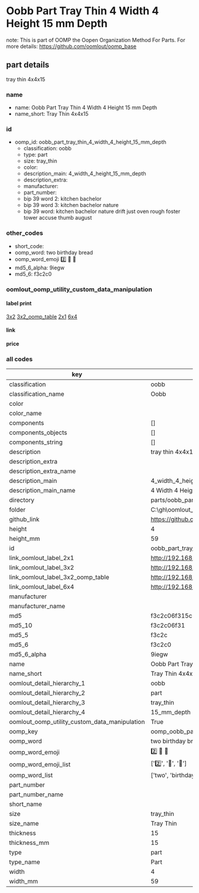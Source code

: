 # Oobb Part Tray Thin 4 Width 4 Height 15 mm Depth  

note: This is part of OOMP the Oopen Organization Method For Parts. For more details: https://github.com/oomlout/oomp_base

##  part details
  



tray thin 4x4x15



### name
* name: Oobb Part Tray Thin 4 Width 4 Height 15 mm Depth
* name_short: Tray Thin 4x4x15 
### id
* oomp_id: oobb_part_tray_thin_4_width_4_height_15_mm_depth
  * classification: oobb
  * type: part
  * size: tray_thin
  * color: 
  * description_main: 4_width_4_height_15_mm_depth
  * description_extra: 
  * manufacturer: 
  * part_number: 
  * bip 39 word 2: kitchen bachelor
  * bip 39 word 3: kitchen bachelor nature
  * bip 39 word: kitchen bachelor nature drift just oven rough foster tower accuse thumb august

### other_codes
* short_code: 
* oomp_word: two birthday bread
* oomp_word_emoji :two: :birthday: :bread:
* md5_6_alpha: 9iegw
* md5_6: f3c2c0






### oomlout_oomp_utility_custom_data_manipulation
#### label print
[3x2](http://192.168.1.245:1112/?label=oomp%209iegw)
[3x2_oomp_table](http://192.168.1.108:1112/?label=oomp%209iegw)
[2x1](http://192.168.1.242:1112/?label=oomp%209iegw)
[6x4](http://192.168.1.55:1112/?label=oomp%209iegw)    

#### link

                              

#### price







### all codes 
| key | value |  
| --- | --- |  
| classification | oobb |  
| classification_name | Oobb |  
| color |  |  
| color_name |  |  
| components | [] |  
| components_objects | [] |  
| components_string | [] |  
| description | tray thin 4x4x15 |  
| description_extra |  |  
| description_extra_name |  |  
| description_main | 4_width_4_height_15_mm_depth |  
| description_main_name | 4 Width 4 Height 15 mm Depth |  
| directory | parts/oobb_part_tray_thin_4_width_4_height_15_mm_depth |  
| folder | C:\gh\oomlout_oobb_version_4_generated_parts\things\oobb_part_tray_thin_4_width_4_height_15_mm_depth |  
| github_link | https://github.com/oomlout/oomlout_oomp_part_src/tree/main/parts/oobb_part_tray_thin_4_width_4_height_15_mm_depth |  
| height | 4 |  
| height_mm | 59 |  
| id | oobb_part_tray_thin_4_width_4_height_15_mm_depth |  
| link_oomlout_label_2x1 | http://192.168.1.242:1112/?label=oomp%209iegw |  
| link_oomlout_label_3x2 | http://192.168.1.245:1112/?label=oomp%209iegw |  
| link_oomlout_label_3x2_oomp_table | http://192.168.1.108:1112/?label=oomp%209iegw |  
| link_oomlout_label_6x4 | http://192.168.1.55:1112/?label=oomp%209iegw |  
| manufacturer |  |  
| manufacturer_name |  |  
| md5 | f3c2c06f315c178a773cb42d26c44bd8 |  
| md5_10 | f3c2c06f31 |  
| md5_5 | f3c2c |  
| md5_6 | f3c2c0 |  
| md5_6_alpha | 9iegw |  
| name | Oobb Part Tray Thin 4 Width 4 Height 15 mm Depth |  
| name_short | Tray Thin 4x4x15  |  
| oomlout_detail_hierarchy_1 | oobb |  
| oomlout_detail_hierarchy_2 | part |  
| oomlout_detail_hierarchy_3 | tray_thin |  
| oomlout_detail_hierarchy_4 | 15_mm_depth |  
| oomlout_oomp_utility_custom_data_manipulation | True |  
| oomp_key | oomp_oobb_part_tray_thin_4_width_4_height_15_mm_depth |  
| oomp_word | two birthday bread |  
| oomp_word_emoji | :two: :birthday: :bread: |  
| oomp_word_emoji_list | [':two:', ':birthday:', ':bread:'] |  
| oomp_word_list | ['two', 'birthday', 'bread'] |  
| part_number |  |  
| part_number_name |  |  
| short_name |  |  
| size | tray_thin |  
| size_name | Tray Thin |  
| thickness | 15 |  
| thickness_mm | 15 |  
| type | part |  
| type_name | Part |  
| width | 4 |  
| width_mm | 59 |  
